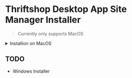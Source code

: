 # Thriftshop Desktop App Site Manager Installer

> Currently only supports MacOS

<details>
<summary>Installion on MacOS</summary>

1. Click here to Download [thriftshop.pkg](https://github.com/codeitlikemiley/thriftshop/releases/download/v1/thriftshop.pkg)

2. Check your Downloads Folder

![downloads.png](assets%2Fdownloads.png)

3. Double Click , and Run App, it would prompt you for unidentified developer

![unidentified.png](assets%2Funidentified.png)

4. Go to System Settings > Security & Privacy

![permit.png](assets%2Fpermit.png)

5. Click Open Anyway , and Enter password

![approve.png](assets%2Fapprove.png)

6. You will be ask , Are you sure you want to open it? Click Ok

![verify.png](assets%2Fverify.png)

7. It would open the App Installer

![intro.png](assets%2Fintro.png)

8. Click Install

![install.png](assets%2Finstall.png)

9. Wait , It is Installing

![installing.png](assets%2Finstalling.png)

10. Success

![success.png](assets%2Fsuccess.png)

</details>

## TODO

- Windows Installer